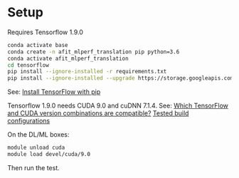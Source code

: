 # Setup
Requires Tensorflow 1.9.0
```bash
conda activate base
conda create -n afit_mlperf_translation pip python=3.6
conda activate afit_mlperf_translation
cd tensorflow
pip install --ignore-installed -r requirements.txt
pip install --ignore-installed --upgrade https://storage.googleapis.com/tensorflow/linux/gpu/tensorflow_gpu-1.9.0-cp36-cp36m-linux_x86_64.whl
```
See: [Install TensorFlow with pip](https://www.tensorflow.org/install/pip)


Tensorflow 1.9.0 needs CUDA 9.0 and cuDNN 7.1.4.
See:
  [Which TensorFlow and CUDA version combinations are compatible?](https://stackoverflow.com/questions/50622525/which-tensorflow-and-cuda-version-combinations-are-compatible)
  [Tested build configurations](https://www.tensorflow.org/install/source#tested_build_configurations)

On the DL/ML boxes:
```bash
module unload cuda
module load devel/cuda/9.0
```

Then run the test.

